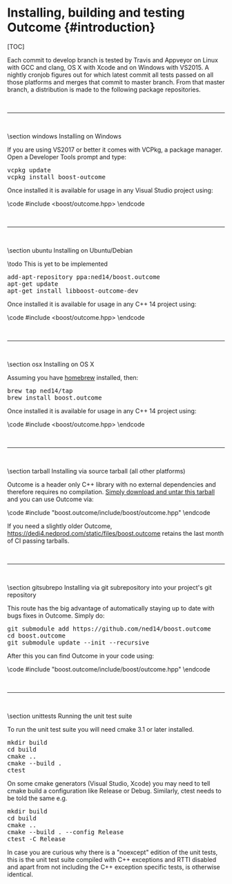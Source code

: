 # Installing, building and testing Outcome {#introduction}

[TOC]

Each commit to develop branch is tested by Travis and Appveyor on Linux with GCC and clang,
OS X with Xcode and on Windows with VS2015.
A nightly cronjob figures out for which latest commit all tests passed on all those platforms and
merges that commit to master branch. From that master branch, a distribution is made to the following package
repositories.

<br><hr><br>

\section windows Installing on Windows

If you are using VS2017 or better it comes with VCPkg, a package manager. Open
a Developer Tools prompt and type:

<pre>vcpkg update
vcpkg install boost-outcome
</pre>

Once installed it is available for usage in any Visual Studio project using:

\code #include <boost/outcome.hpp> \endcode


<br><hr><br>

\section ubuntu Installing on Ubuntu/Debian

\todo This is yet to be implemented

<pre>add-apt-repository ppa:ned14/boost.outcome
apt-get update
apt-get install libboost-outcome-dev</pre>

Once installed it is available for usage in any C++ 14 project using:

\code #include <boost/outcome.hpp> \endcode


<br><hr><br>

\section osx Installing on OS X

Assuming you have <a href="http://brew.sh/">homebrew</a> installed, then:

<pre>brew tap ned14/tap
brew install boost.outcome</pre>

Once installed it is available for usage in any C++ 14 project using:

\code #include <boost/outcome.hpp> \endcode


<br><hr><br>

\section tarball Installing via source tarball (all other platforms)

Outcome is a header only C++ library with no external dependencies and therefore requires no
compilation. <a href="https://dedi4.nedprod.com/static/files/boost.outcome-v1.0-source-latest.tar.xz">
Simply download and untar this tarball</a> and you can use Outcome via:

\code #include "boost.outcome/include/boost/outcome.hpp" \endcode

If you need a slightly older Outcome, https://dedi4.nedprod.com/static/files/boost.outcome
retains the last month of CI passing tarballs.


<br><hr><br>

\section gitsubrepo Installing via git subrepository into your project's git repository

This route has the big advantage of automatically staying up to date with bugs fixes in
Outcome. Simply do:

<pre>git submodule add https://github.com/ned14/boost.outcome
cd boost.outcome
git submodule update --init --recursive
</pre>

After this you can find Outcome in your code using:

\code #include "boost.outcome/include/boost/outcome.hpp" \endcode


<br><hr><br>

\section unittests Running the unit test suite

To run the unit test suite you will need cmake 3.1 or later installed.

<pre>
mkdir build
cd build
cmake ..
cmake --build .
ctest
</pre>

On some cmake generators (Visual Studio, Xcode) you may need to tell cmake build a configuration
like Release or Debug. Similarly, ctest needs to be told the same e.g.

<pre>
mkdir build
cd build
cmake ..
cmake --build . --config Release
ctest -C Release
</pre>

In case you are curious why there is a "noexcept" edition of the unit tests, this is
the unit test suite compiled with C++ exceptions and RTTI disabled and apart from not
including the C++ exception specific tests, is otherwise identical.
